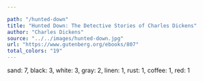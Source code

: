 ```yaml
---

path: "/hunted-down"
title: "Hunted Down: The Detective Stories of Charles Dickens"
author: "Charles Dickens"
source: "../../images/hunted-down.jpg"
url: "https://www.gutenberg.org/ebooks/807"
total_colors: "19"
---
```

sand: 7, black: 3, white: 3, gray: 2, linen: 1, rust: 1, coffee: 1, red: 1
